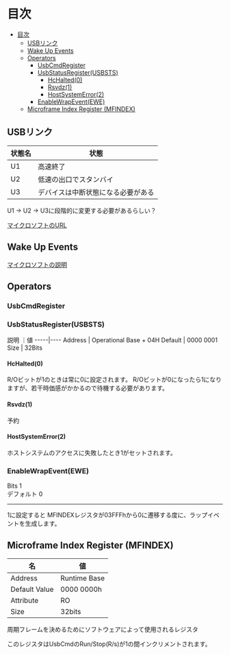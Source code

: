 # 目次



- [目次](#目次)
  - [USBリンク](#usbリンク)
  - [Wake Up Events](#wake-up-events)
  - [Operators](#operators)
    - [UsbCmdRegister](#usbcmdregister)
    - [UsbStatusRegister(USBSTS)](#usbstatusregisterusbsts)
      - [HcHalted(0)](#hchalted0)
      - [Rsvdz(1)](#rsvdz1)
      - [HostSystemError(2)](#hostsystemerror2)
    - [EnableWrapEvent(EWE)](#enablewrapeventewe)
  - [Microframe Index Register (MFINDEX)](#microframe-index-register-mfindex)


## USBリンク

状態名 | 状態
------|-----
U1 | 高速終了
U2 | 低速の出口でスタンバイ
U3 | デバイスは中断状態になる必要がある

U1 -> U2 -> U3に段階的に変更する必要があるらしい？

[マイクロソフトのURL](https://docs.microsoft.com/ja-jp/windows-hardware/drivers/usbcon/usb-3-0-lpm-mechanism-)

## Wake Up Events

[マイクロソフトの説明](https://docs.microsoft.com/ja-jp/windows/win32/power/system-wake-up-events)

## Operators

### UsbCmdRegister

### UsbStatusRegister(USBSTS)

説明 ｜値
-----|----
Address | Operational Base + 04H
Default | 0000 0001
Size | 32Bits

#### HcHalted(0)

R/Oビットが1のときは常に0に設定されます。
R/Oビットが0になったら1になりますが、若干時価感がかかるので待機する必要があります。

#### Rsvdz(1)

予約

#### HostSystemError(2)

ホストシステムのアクセスに失敗したとき1がセットされます。


### EnableWrapEvent(EWE)

Bits 1  
デフォルト 0 

---- 

1に設定すると MFINDEXレジスタが03FFFhから0に遷移する度に、ラップイベントを生成します。

## Microframe Index Register (MFINDEX)

名 | 値
--|-----
Address | Runtime Base
Default Value  |0000 0000h
Attribute | RO
Size | 32bits

周期フレームを決めるためにソフトウェアによって使用されるレジスタ

このレジスタはUsbCmdのRun/Stop(R/s)が1の間インクリメントされます。
